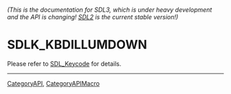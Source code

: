 ###### (This is the documentation for SDL3, which is under heavy development and the API is changing! [SDL2](https://wiki.libsdl.org/SDL2/) is the current stable version!)
# SDLK_KBDILLUMDOWN

Please refer to [SDL_Keycode](SDL_Keycode) for details.

----
[CategoryAPI](CategoryAPI), [CategoryAPIMacro](CategoryAPIMacro)

